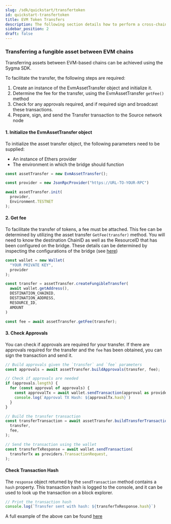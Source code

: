 ```yaml
---
slug: /sdk/quickstart/transfertoken
id: quickstart-transfertoken
title: EVM Token Transfers
description: The following section details how to perform a cross-chain token transfer.
sidebar_position: 2
draft: false
---
```


### Transferring a fungible asset between EVM chains

Transferring assets between EVM-based chains can be achieved using the Sygma SDK.

To facilitate the transfer, the following steps are required:

1. Create an instance of the EvmAssetTransfer object and initialize it.
2. Determine the fee for the transfer, using the EvmAssetTransfer `getFee()` method
3. Check for any approvals required, and if required sign and broadcast these transactions.
4. Prepare, sign, and send the Transfer transaction to the Source network node


#### 1. Initialize the EvmAssetTransfer object

To initialize the asset transfer object, the following parameters need to be supplied:

- An instance of Ethers provider
- The environment in which the bridge should function

```ts
const assetTransfer = new EvmAssetTransfer();

const provider = new JsonRpcProvider("https://URL-TO-YOUR-RPC")

await assetTransfer.init(
  provider,
  Environment.TESTNET
);
```

#### 2. Get fee

To facilitate the transfer of tokens, a fee must be attached. This fee can be determined by utilizing the asset transfer `GetFee(transfer)` method. You will need to know the destination ChainID as well as the ResourceID that has been configured on the bridge. These details can be determined by inspecting the configurations of the bridge (see [here](https://docs.buildwithsygma.com/environments))


```ts
const wallet = new Wallet(
  "YOUR PRIVATE KEY",
  provider
);

const transfer = assetTransfer.createFungibleTransfer(
  await wallet.getAddress(),
  DESTINATION_CHAINID,
  DESTINATION_ADDRESS,
  RESOURCE_ID,
  AMOUNT
)

const fee = await assetTransfer.getFee(transfer);
```

#### 3. Check Approvals 

You can check if approvals are required for your transfer. If there are approvals required for the transfer and the `fee` has been obtained, you can sign the transaction and send it.

```ts
// Build approvals given the `transfer` and `fee` parameters
const approvals = await assetTransfer.buildApprovals(transfer, fee);

// Check if approvals are needed
if (approvals.length) {
  for (const approval of approvals) {
    const approvalTx = await wallet.sendTransaction(approval as providers.TransactionRequest);
    console.log(`Approval TX Hash: ${approvalTx.hash}`)
  }
}

// Build the transfer transaction
const transferTransaction = await assetTransfer.buildTransferTransaction(
  transfer,
  fee,
);

// Send the transaction using the wallet
const transferTxResponse = await wallet.sendTransaction(
  transferTx as providers.TransactionRequest,
);
```

#### Check Transaction Hash

The `response` object returned by the `sendTransaction` method contains a `hash` property. This transaction hash is logged to the console, and it can be used to look up the transaction on a block explorer.

```ts
// Print the transaction hash
console.log(`Transfer sent with hash: ${transferTxResponse.hash}`)
```

A full example of the above can be found [here](https://github.com/sygmaprotocol/sygma-sdk/blob/main/examples/evm-to-evm-fungible-transfer/src/transfer.ts)